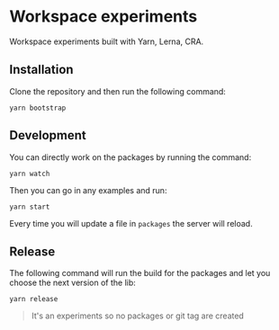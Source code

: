 # Workspace experiments

Workspace experiments built with Yarn, Lerna, CRA.

## Installation

Clone the repository and then run the following command:

```
yarn bootstrap
```

## Development

You can directly work on the packages by running the command:

```
yarn watch
```

Then you can go in any examples and run:

```
yarn start
```

Every time you will update a file in `packages` the server will reload.

## Release

The following command will run the build for the packages and let you choose the next version of the lib:

```
yarn release
```

> It's an experiments so no packages or git tag are created
